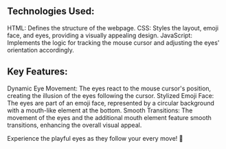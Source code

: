 ## Technologies Used:

HTML: Defines the structure of the webpage.
CSS: Styles the layout, emoji face, and eyes, providing a visually appealing design.
JavaScript: Implements the logic for tracking the mouse cursor and adjusting the eyes' orientation accordingly.

## Key Features:

Dynamic Eye Movement: The eyes react to the mouse cursor's position, creating the illusion of the eyes following the cursor.
Stylized Emoji Face: The eyes are part of an emoji face, represented by a circular background with a mouth-like element at the bottom.
Smooth Transitions: The movement of the eyes and the additional mouth element feature smooth transitions, enhancing the overall visual appeal.

Experience the playful eyes as they follow your every move! 👀



